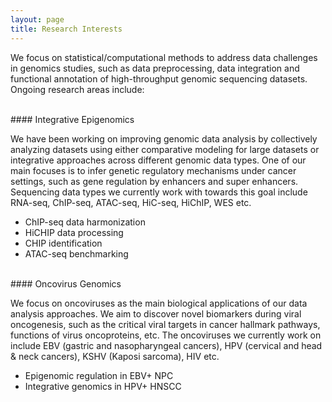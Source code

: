 ```yaml
---
layout: page
title: Research Interests
---
```

We focus on statistical/computational methods to address data challenges
in genomics studies, such as data preprocessing, data integration
and functional annotation of high-throughput genomic sequencing datasets. 
Ongoing research areas include:


<br>
#### Integrative Epigenomics 

We have been working on improving genomic data analysis by collectively 
analyzing datasets using either comparative modeling for large datasets
or integrative approaches across different genomic data types. One of 
our main focuses is to infer genetic regulatory mechanisms under cancer
settings, such as gene regulation by enhancers and super enhancers. 
Sequencing data types we currently work with towards this goal
include RNA-seq, ChIP-seq, ATAC-seq, HiC-seq, HiChIP, WES etc. 
 - ChIP-seq data harmonization
 - HiCHIP data processing
 - CHIP identification
 - ATAC-seq benchmarking

<br>
#### Oncovirus Genomics

We focus on oncoviruses as the main biological  applications of our data
analysis approaches. We aim to discover novel biomarkers during viral
oncogenesis, such as the critical viral targets in cancer hallmark pathways,
functions of virus oncoproteins, etc. The oncoviruses we currently 
work on include EBV (gastric and nasopharyngeal cancers), HPV
(cervical and head & neck cancers), KSHV (Kaposi sarcoma), HIV etc.
 - Epigenomic regulation in EBV+ NPC
 - Integrative genomics in HPV+ HNSCC